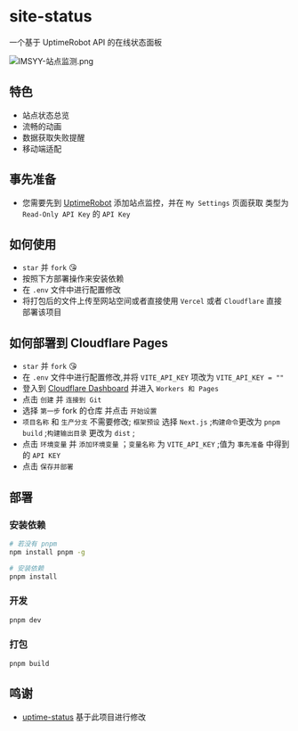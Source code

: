 # site-status

一个基于 UptimeRobot API 的在线状态面板

![IMSYY-站点监测.png](https://s1.ax1x.com/2023/07/20/pCHnLLt.png)

## 特色

- 站点状态总览
- 流畅的动画
- 数据获取失败提醒
- 移动端适配

## 事先准备

- 您需要先到 [UptimeRobot](https://uptimerobot.com/dashboard) 添加站点监控，并在 `My Settings` 页面获取 类型为 `Read-Only API Key` 的 `API Key`

## 如何使用

- `star` 并 `fork` 😘
- 按照下方部署操作来安装依赖
- 在 `.env` 文件中进行配置修改
- 将打包后的文件上传至网站空间或者直接使用 `Vercel` 或者 `Cloudflare` 直接部署该项目

## 如何部署到 Cloudflare Pages

- `star` 并 `fork` 😘
- 在 `.env` 文件中进行配置修改,并将 `VITE_API_KEY` 项改为 `VITE_API_KEY = ""`
- 登入到 [Cloudflare Dashboard](https://dash.cloudflare.com/) 并进入 `Workers 和 Pages` 
- 点击 `创建` 并 `连接到 Git`
- 选择 `第一步` fork 的仓库 并点击 `开始设置`
- `项目名称` 和 `生产分支` 不需要修改; `框架预设` 选择  `Next.js` ;`构建命令`更改为 `pnpm build` ;`构建输出目录` 更改为 `dist` ;
- 点击 `环境变量` 并 `添加环境变量` ；`变量名称` 为 `VITE_API_KEY` ;值为 `事先准备` 中得到的 `API KEY`
- 点击 `保存并部署`

## 部署

### 安装依赖

```bash
# 若没有 pnpm
npm install pnpm -g

# 安装依赖
pnpm install
```

### 开发

```bash
pnpm dev
```

### 打包

```bash
pnpm build
```

## 鸣谢

 - [uptime-status](https://github.com/yb/uptime-status) 基于此项目进行修改